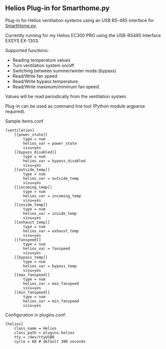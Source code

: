 Helios Plug-in for Smarthome.py
-------------------------------

Plug-in for Helios ventilation systems using an USB RS-485 interface for [SmartHome.py](http://mknx.github.io/smarthome/).

Currently running for my Helios EC300 PRO using the USB-RS485 Interface EXSYS EX-1303.

Supported functions:

* Reading temperature values
* Turn ventilation system on/off
* Switching between summer/winter mode (bypass)
* Read/Write fan speed
* Read/Write bypass temperature
* Read/Write maximum/minimum fan speed.

Values will be read periodically from the ventilation system.

Plug-in can be used as command line tool (Python module argparse required).

Sample items.conf

```
[ventilation]
    [[power_state]]
        type = num
        helios_var = power_state 
        visu=yes
    [[bypass_disabled]]
        type = num
        helios_var = bypass_disabled 
        visu=yes
    [[outside_temp]]
        type = num
        helios_var = outside_temp 
        visu=yes
    [[incoming_temp]]
        type = num
        helios_var = incoming_temp 
        visu=yes
    [[inside_temp]]
        type = num
        helios_var = inside_temp 
        visu=yes
    [[exhaust_temp]]
        type = num
        helios_var = exhaust_temp 
        visu=yes
    [[fanspeed]]
        type = num
        helios_var = fanspeed 
        visu=yes
    [[bypass_temp]]
        type = num
        helios_var = bypass_temp 
        visu=yes
    [[max_fanspeed]]
        type = num
        helios_var = max_fanspeed 
        visu=yes
    [[min_fanspeed]]
        type = num
        helios_var = min_fanspeed 
        visu=yes
```

Configuration in plugins.conf:

```
[helios]
    class_name = Helios
    class_path = plugins.helios
    tty = /dev/ttyUSB0
    cycle = 60 # default 300 seconds
```

